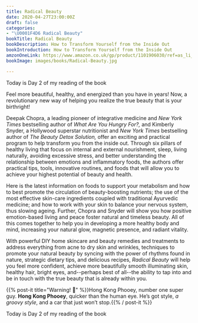 ```yaml
---
title: Radical Beauty
date: 2020-04-27T23:00:00Z
draft: false
categories:
- "\U0001F4D6 Radical Beauty"
bookTitle: Radical Beauty
bookDescription: How to Transform Yourself from the Inside Out
bookIntroduction: How to Transform Yourself from the Inside Out
amzonOneLink: https://www.amazon.co.uk/gp/product/1101906030/ref=as_li_ss_tl?pf_rd_r=BSCNRGMBE7N3318E9MJ3&pf_rd_p=e632fea2-678f-4848-9a97-bcecda59cb4e&linkCode=ll1&tag=bestpric-21&linkId=b8211962f64a440cf1f95f8cbbac25bc&language=en_GB
bookImage: images/books/Radical-Beauty.jpg

---
```

Today is Day 2 of my reading of the book

Feel more beautiful, healthy, and energized than you have in years! Now, a revolutionary new way of helping you realize the true beauty that is your birthright!

Deepak Chopra, a leading pioneer of integrative medicine and _New York Times_ bestselling author of _What Are You Hungry For?,_ and Kimberly Snyder, a Hollywood superstar nutritionist and _New York Times_ bestselling author of _The Beauty Detox Solution,_ offer an exciting and practical program to help transform you from the inside out. Through six pillars of healthy living that focus on internal and external nourishment, sleep, living naturally, avoiding excessive stress, and better understanding the relationship between emotions and inflammatory foods, the authors offer practical tips, tools, innovative routines, and foods that will allow you to achieve your highest potential of beauty and health.

Here is the latest information on foods to support your metabolism and how to best promote the circulation of beauty-boosting nutrients; the use of the most effective skin-care ingredients coupled with traditional Ayurvedic medicine; and how to work with your skin to balance your nervous system, thus slowing ageing. Further, Chopra and Snyder will show you how positive emotion-based living and peace foster natural and timeless beauty. All of this comes together to help you in developing a more healthy body and mind, increasing your natural glow, magnetic presence, and radiant vitality.

With powerful DIY home skincare and beauty remedies and treatments to address everything from acne to dry skin and wrinkles, techniques to promote your natural beauty by syncing with the power of rhythms found in nature, strategic dietary tips, and delicious recipes, _Radical Beauty_ will help you feel more confident, achieve more beautifully smooth illuminating skin, healthy hair, bright eyes, and--perhaps best of all--the ability to tap into and be in touch with the true beauty that is already within you.

{{% post-it title="Warning! 🚨" %}}Hong Kong Phooey, number one super guy. **Hong Kong Phooey**, quicker than the human eye. He’s got style, _a groovy style_, and a car that just won’t stop.{{% / post-it %}}

Today is Day 2 of my reading of the book